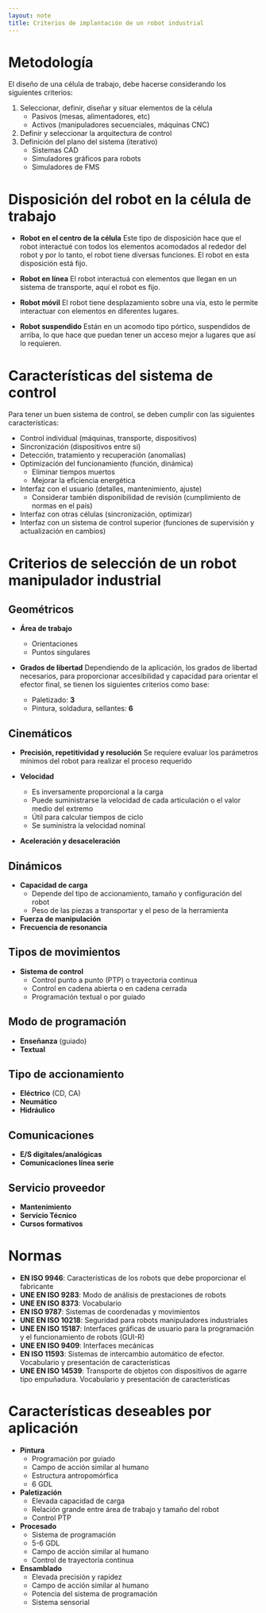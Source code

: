 ```yaml
---
layout: note
title: Criterios de implantación de un robot industrial
---
```


# Metodología
El diseño de una célula de trabajo, debe hacerse considerando los siguientes criterios:
1. Seleccionar, definir, diseñar y situar elementos de la célula
    * Pasivos (mesas, alimentadores, etc)
    * Activos (manipuladores secuenciales, máquinas CNC)
2. Definir y seleccionar la arquitectura de control
3. Definición del plano del sistema (iterativo)
    * Sistemas CAD
    * Simuladores gráficos para robots
    * Simuladores de FMS

# Disposición del robot en la célula de trabajo
* **Robot en el centro de la célula**
    Este tipo de disposición hace que el robot interactué con todos los elementos acomodados al rededor del robot y por lo tanto, el robot tiene diversas funciones. El robot en esta disposición está fijo.

* **Robot en línea**
    El robot interactuá con elementos que llegan en un sistema de transporte, aquí el robot es fijo.

* **Robot móvil**
    El robot tiene desplazamiento sobre una vía, esto le permite interactuar con elementos en diferentes lugares.

* **Robot suspendido**
    Están en un acomodo tipo pórtico, suspendidos de arriba, lo que hace que puedan tener un acceso mejor a lugares que así lo requieren.

# Características del sistema de control
Para tener un buen sistema de control, se deben cumplir con las siguientes características:

* Control individual (máquinas, transporte, dispositivos)
* Sincronización (dispositivos entre si)
* Detección, tratamiento y recuperación (anomalías)
* Optimización del funcionamiento (función, dinámica)
    * Eliminar tiempos muertos
    * Mejorar la eficiencia energética
* Interfaz con el usuario (detalles, mantenimiento, ajuste)
    * Considerar también disponibilidad de revisión (cumplimiento de normas en el país)
* Interfaz con otras células (sincronización, optimizar)
* Interfaz con un sistema de control superior (funciones de supervisión y actualización en cambios)

# Criterios de selección de un robot manipulador industrial
## Geométricos
* **Área de trabajo**
    * Orientaciones
    * Puntos singulares
* **Grados de libertad**
    Dependiendo de la aplicación, los grados de libertad necesarios, para proporcionar accesibilidad y capacidad para orientar el efector final, se tienen los siguientes criterios como base:

    * Paletizado: **3**
    * Pintura, soldadura, sellantes: **6**

## Cinemáticos
* **Precisión, repetitividad y resolución**
    Se requiere evaluar los parámetros mínimos del robot para realizar el proceso requerido

* **Velocidad**
    * Es inversamente proporcional a la carga
    * Puede suministrarse la velocidad de cada articulación o el valor medio del extremo
    * Útil para calcular tiempos de ciclo
    * Se suministra la velocidad nominal
* **Aceleración y desaceleración**

## Dinámicos
* **Capacidad de carga**
    * Depende del tipo de accionamiento, tamaño y configuración del robot
    * Peso de las piezas a transportar y el peso de la herramienta
* **Fuerza de manipulación**
* **Frecuencia de resonancia**
    
## Tipos de movimientos
* **Sistema de control**
    * Control punto a punto (PTP) o trayectoria continua
    * Control en cadena abierta o en cadena cerrada
    * Programación textual o por guiado

## Modo de programación
* **Enseñanza** (guiado)
* **Textual**

## Tipo de accionamiento
* **Eléctrico** (CD, CA)
* **Neumático**
* **Hidráulico**
    
## Comunicaciones
* **E/S digitales/analógicas**
* **Comunicaciones línea serie**

## Servicio proveedor
* **Mantenimiento**
* **Servicio Técnico**
* **Cursos formativos**

# Normas
* **EN ISO 9946**: Características de los robots que debe proporcionar el fabricante
* **UNE EN ISO 9283**: Modo de análisis de prestaciones de robots
* **UNE EN ISO 8373**: Vocabulario
* **EN ISO 9787**: Sistemas de coordenadas y movimientos
* **UNE EN ISO 10218**: Seguridad para robots manipuladores industriales
* **UNE EN ISO 15187**: Interfaces gráficas de usuario para la programación y el funcionamiento de robots (GUI-R)
* **UNE EN ISO 9409**: Interfaces mecánicas
* **EN ISO 11593**: Sistemas de intercambio automático de efector. Vocabulario y presentación de características
* **UNE EN ISO 14539**: Transporte de objetos con dispositivos de agarre tipo empuñadura. Vocabulario y presentación de características

# Características deseables por aplicación
* **Pintura**
    * Programación por guiado
    * Campo de acción similar al humano
    * Estructura antropomórfica
    * 6 GDL
* **Paletización**
    * Elevada capacidad de carga
    * Relación grande entre área de trabajo y tamaño del robot
    * Control PTP
* **Procesado**
    * Sistema de programación
    * 5-6 GDL
    * Campo de acción similar al humano
    * Control de trayectoria continua
* **Ensamblado**
    * Elevada precisión y rapidez
    * Campo de acción similar al humano
    * Potencia del sistema de programación
    * Sistema sensorial
